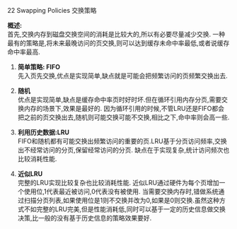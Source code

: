 22 Swapping Policies 交换策略

**概述:**  
首先,交换内存到磁盘交换空间的消耗是比较大的,所以有必要尽量减少交换. 一种最有的策略是,将未来最晚访问的页交换,则可以达到缓存未命中率最低,或者说缓存命中率最高.  

1.  **简单策略: FIFO**  
先入页先交换,优点是实现简单,缺点就是可能会把频繁访问的页频繁交换出去.

2.  **随机**  
优点是实现简单,缺点是缓存命中率页时好时坏.但在循环引用内存分页,需要交换内存的场景下,效果是最好的. 因为循环引用的时候,不管LRU还是FIFO都会把之前的页交换出去,随机则可能交换可能不交换,相比之下,命中率则会高一些.

3.  **利用历史数据:LRU**  
FIFO和随机都有可能交换出频繁访问的重要的页.LRU基于分页访问频率,交换出不经常访问的分页,保留经常访问的分页. 缺点在于实现复杂,统计访问频次也比较消耗性能.

4.  **近似LRU**  
完整的LRU实现比较复杂也比较消耗性能. 近似LRU通过硬件为每个页增加一个使用位,1代表最近被访问,0代表没有被使用. 当需要交换内存时,错做系统通过扫描分页列表,如果使用位是1则不交换并改为0,如果是0则交换.虽然这种方式不如完整的LRU完美,但是性能消耗低,同时可以基于一定的历史信息做交换决策,比一般的没有基于历史信息的策略效果要好.